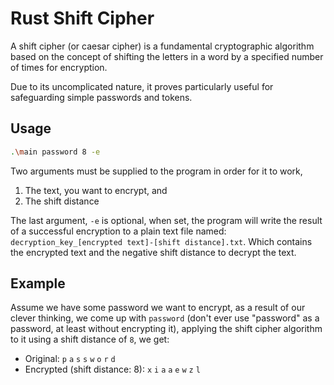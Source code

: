# Rust Shift Cipher
A shift cipher (or caesar cipher) is a fundamental cryptographic algorithm based on the concept of shifting the letters in a word by a specified number of times for encryption.  

Due to its uncomplicated nature, it proves particularly useful for safeguarding simple passwords and tokens.

## Usage
```sh
.\main password 8 -e
```

Two arguments must be supplied to the program in order for it to work,
1. The text, you want to encrypt, and
2. The shift distance

The last argument, `-e` is optional, when set, the program will write the result of a successful encryption to a plain text file named: `decryption_key_[encrypted text]-[shift distance].txt`. Which contains the encrypted text and the negative shift distance to decrypt the text.

## Example
Assume we have some password we want to encrypt, as a result of our clever thinking, we come up with `password` (don't ever use "password" as a password, at least without encrypting it), applying the shift cipher algorithm to it using a shift distance of `8`, we get:
- Original: `p` `a` `s` `s` `w` `o` `r` `d`
- Encrypted (shift distance: 8): `x` `i` `a` `a` `e` `w` `z` `l`
